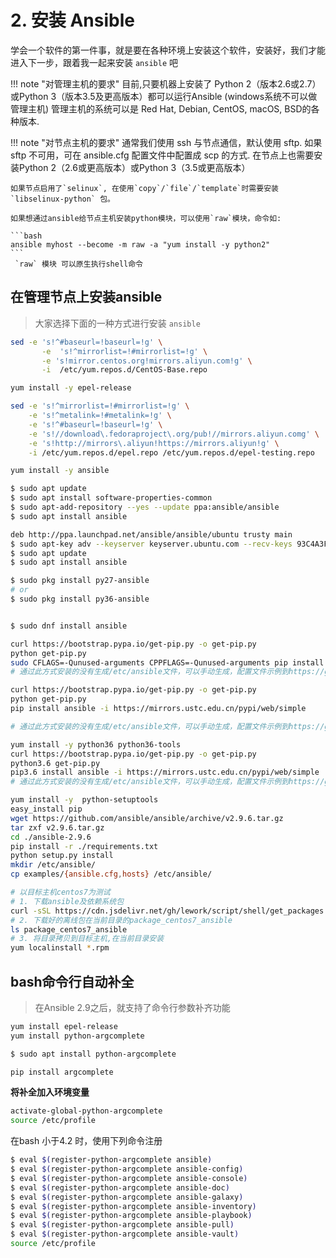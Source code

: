 # 2. 安装 Ansible

学会一个软件的第一件事，就是要在各种环境上安装这个软件，安装好，我们才能进入下一步，跟着我一起来安装 `ansible` 吧

!!! note "对管理主机的要求"
    目前,只要机器上安装了 Python 2（版本2.6或2.7）或Python 3（版本3.5及更高版本）都可以运行Ansible (windows系统不可以做管理主机)
    管理主机的系统可以是 Red Hat, Debian, CentOS, macOS, BSD的各种版本.

!!! note "对节点主机的要求"
    通常我们使用 ssh 与节点通信，默认使用 sftp.  如果 sftp 不可用，可在 ansible.cfg 配置文件中配置成 scp 的方式. 在节点上也需要安装Python 2（2.6或更高版本）或Python 3（3.5或更高版本）

    如果节点启用了`selinux`, 在使用`copy`/`file`/`template`时需要安装 `libselinux-python` 包。

    如果想通过ansible给节点主机安装python模块，可以使用`raw`模块，命令如: 

    ```bash
    ansible myhost --become -m raw -a "yum install -y python2"
    ```
     `raw` 模块 可以原生执行shell命令
    

## 在管理节点上安装ansible


> 大家选择下面的一种方式进行安装 `ansible`

``` bash tab="CentOS/RHEL"
sed -e 's!^#baseurl=!baseurl=!g' \
       -e  's!^mirrorlist=!#mirrorlist=!g' \
       -e 's!mirror.centos.org!mirrors.aliyun.com!g' \
       -i  /etc/yum.repos.d/CentOS-Base.repo

yum install -y epel-release

sed -e 's!^mirrorlist=!#mirrorlist=!g' \
    -e 's!^metalink=!#metalink=!g' \
    -e 's!^#baseurl=!baseurl=!g' \
    -e 's!//download\.fedoraproject\.org/pub!//mirrors.aliyun.comg' \
    -e 's!http://mirrors\.aliyun!https://mirrors.aliyun!g' \
    -i /etc/yum.repos.d/epel.repo /etc/yum.repos.d/epel-testing.repo

yum install -y ansible
```

``` bash tab="Ubuntu"
$ sudo apt update
$ sudo apt install software-properties-common
$ sudo apt-add-repository --yes --update ppa:ansible/ansible
$ sudo apt install ansible
```

``` bash tab="Debian"
deb http://ppa.launchpad.net/ansible/ansible/ubuntu trusty main
$ sudo apt-key adv --keyserver keyserver.ubuntu.com --recv-keys 93C4A3FD7BB9C367
$ sudo apt update
$ sudo apt install ansible
```


``` bash tab="FreeBSD"
$ sudo pkg install py27-ansible
# or
$ sudo pkg install py36-ansible
```


``` bash tab="dnf"

$ sudo dnf install ansible
```

``` bash tab="mac"
curl https://bootstrap.pypa.io/get-pip.py -o get-pip.py
python get-pip.py
sudo CFLAGS=-Qunused-arguments CPPFLAGS=-Qunused-arguments pip install ansible -i https://mirrors.ustc.edu.cn/pypi/web/simple
# 通过此方式安装的没有生成/etc/ansible文件，可以手动生成，配置文件示例到https://github.com/ansible/ansible/tree/devel/examples

```

``` bash tab="pip"
curl https://bootstrap.pypa.io/get-pip.py -o get-pip.py
python get-pip.py
pip install ansible -i https://mirrors.ustc.edu.cn/pypi/web/simple

# 通过此方式安装的没有生成/etc/ansible文件，可以手动生成，配置文件示例到https://github.com/ansible/ansible/tree/devel/examples

```


``` bash tab="Python3"
yum install -y python36 python36-tools
curl https://bootstrap.pypa.io/get-pip.py -o get-pip.py
python3.6 get-pip.py 
pip3.6 install ansible -i https://mirrors.ustc.edu.cn/pypi/web/simple
# 通过此方式安装的没有生成/etc/ansible文件，可以手动生成，配置文件示例到https://github.com/ansible/ansible/tree/devel/examples
```

``` bash tab="源码"
yum install -y  python-setuptools
easy_install pip
wget https://github.com/ansible/ansible/archive/v2.9.6.tar.gz
tar zxf v2.9.6.tar.gz
cd ./ansible-2.9.6
pip install -r ./requirements.txt
python setup.py install
mkdir /etc/ansible/
cp examples/{ansible.cfg,hosts} /etc/ansible/
```

``` bash tab="离线安装"
# 以目标主机centos7为测试
# 1. 下载ansible及依赖系统包
curl -sSL https://cdn.jsdelivr.net/gh/lework/script/shell/get_packages.sh | bash -s - centos7 ansible
# 2. 下载好的离线包在当前目录的package_centos7_ansible
ls package_centos7_ansible
# 3. 将目录拷贝到目标主机,在当前目录安装
yum localinstall *.rpm
```



## bash命令行自动补全

> 在Ansible 2.9之后，就支持了命令行参数补齐功能

``` bash tab="CentOS/RHEL"
yum install epel-release
yum install python-argcomplete
```

``` bash tab="apt"
$ sudo apt install python-argcomplete
```

``` bash tab="pip"
pip install argcomplete
```

**将补全加入环境变量**

```bash
activate-global-python-argcomplete
source /etc/profile
```

在bash 小于4.2 时，使用下列命令注册

```bash
$ eval $(register-python-argcomplete ansible)
$ eval $(register-python-argcomplete ansible-config)
$ eval $(register-python-argcomplete ansible-console)
$ eval $(register-python-argcomplete ansible-doc)
$ eval $(register-python-argcomplete ansible-galaxy)
$ eval $(register-python-argcomplete ansible-inventory)
$ eval $(register-python-argcomplete ansible-playbook)
$ eval $(register-python-argcomplete ansible-pull)
$ eval $(register-python-argcomplete ansible-vault)
source /etc/profile
```
